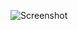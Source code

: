 ![Screenshot](https://raw.githubusercontent.com/Cryakl/Ultimate-RAT-Collection/refs/heads/main/JSpy/jSpy%20RAT%20v0.05/Screenshot.png)
